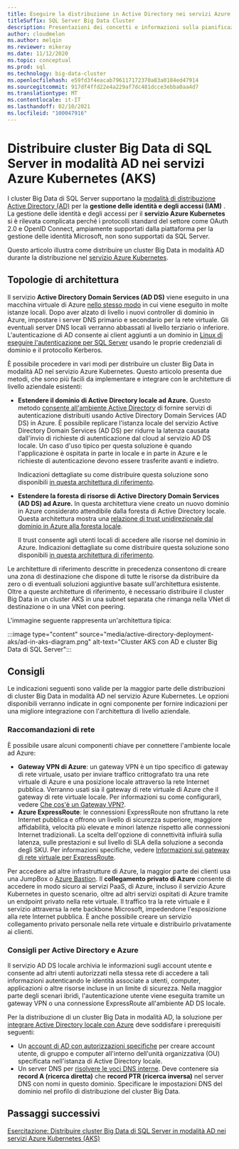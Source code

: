 ```yaml
---
title: Eseguire la distribuzione in Active Directory nei servizi Azure Kubernetes
titleSuffix: SQL Server Big Data Cluster
description: Presentazioni dei concetti e informazioni sulla pianificazione della distribuzione di cluster Big Data di SQL Server in modalità AD nei servizi Azure Kubernetes (AKS).
author: cloudmelon
ms.author: melqin
ms.reviewer: mikeray
ms.date: 11/12/2020
ms.topic: conceptual
ms.prod: sql
ms.technology: big-data-cluster
ms.openlocfilehash: e59fd3f4eacab796117172370a83a0184ed47914
ms.sourcegitcommit: 917df4ffd22e4a229af7dc481dcce3ebba0aa4d7
ms.translationtype: MT
ms.contentlocale: it-IT
ms.lasthandoff: 02/10/2021
ms.locfileid: "100047916"
---
```

# <a name="deploy-sql-server-big-data-clusters-in-ad-mode-on-azure-kubernetes-services-aks"></a>Distribuire cluster Big Data di SQL Server in modalità AD nei servizi Azure Kubernetes (AKS)

I cluster Big Data di SQL Server supportano la [modalità di distribuzione Active Directory (AD)](./active-directory-prerequisites.md) per la **gestione delle identità e degli accessi (IAM)** . La gestione delle identità e degli accessi per il **servizio Azure Kubernetes** si è rilevata complicata perché i protocolli standard del settore come OAuth 2.0 e OpenID Connect, ampiamente supportati dalla piattaforma per la gestione delle identità Microsoft, non sono supportati da SQL Server.  

Questo articolo illustra come distribuire un cluster Big Data in modalità AD durante la distribuzione nel [servizio Azure Kubernetes](/azure/aks/intro-kubernetes). 

## <a name="architecture-topologies"></a>Topologie di architettura

Il servizio **Active Directory Domain Services (AD DS)** viene eseguito in una macchina virtuale di Azure [nello stesso modo](/windows-server/identity/ad-ds/deploy/virtual-dc/adds-on-azure-vm) in cui viene eseguito in molte istanze locali.  Dopo aver alzato di livello i nuovi controller di dominio in Azure, impostare i server DNS primario e secondario per la rete virtuale. Gli eventuali server DNS locali verranno abbassati al livello terziario o inferiore. L'autenticazione di AD consente ai client aggiunti a un dominio in [Linux di eseguire l'autenticazione per SQL Server](../linux/sql-server-linux-active-directory-auth-overview.md) usando le proprie credenziali di dominio e il protocollo Kerberos.

È possibile procedere in vari modi per distribuire un cluster Big Data in modalità AD nel servizio Azure Kubernetes.  Questo articolo presenta due metodi, che sono più facili da implementare e integrare con le architetture di livello aziendale esistenti:

* **Estendere il dominio di Active Directory locale ad Azure.** Questo metodo [consente all'ambiente Active Directory](/azure/architecture/reference-architectures/identity/adds-extend-domain) di fornire servizi di autenticazione distribuiti usando Active Directory Domain Services (AD DS) in Azure. È possibile replicare l'istanza locale del servizio Active Directory Domain Services (AD DS) per ridurre la latenza causata dall'invio di richieste di autenticazione dal cloud al servizio AD DS locale. Un caso d'uso tipico per questa soluzione è quando l'applicazione è ospitata in parte in locale e in parte in Azure e le richieste di autenticazione devono essere trasferite avanti e indietro.

   Indicazioni dettagliate su come distribuire questa soluzione sono disponibili [in questa architettura di riferimento](https://github.com/mspnp/identity-reference-architectures/tree/master/adds-extend-domain).

* **Estendere la foresta di risorse di Active Directory Domain Services (AD DS) ad Azure.** In questa architettura viene creato un nuovo dominio in Azure considerato attendibile dalla foresta di Active Directory locale. Questa architettura mostra una [relazione di trust unidirezionale dal dominio in Azure alla foresta locale](/azure/architecture/reference-architectures/identity/adds-forest).

   Il trust consente agli utenti locali di accedere alle risorse nel dominio in Azure. Indicazioni dettagliate su come distribuire questa soluzione sono disponibili [in questa architettura di riferimento](https://github.com/mspnp/identity-reference-architectures/tree/master/adds-forest).

Le architetture di riferimento descritte in precedenza consentono di creare una zona di destinazione che dispone di tutte le risorse da distribuire da zero o di eventuali soluzioni aggiuntive basate sull'architettura esistente. Oltre a queste architetture di riferimento, è necessario distribuire il cluster Big Data in un cluster AKS in una subnet separata che rimanga nella VNet di destinazione o in una VNet con peering.

L'immagine seguente rappresenta un'architettura tipica:

:::image type="content" source="media/active-directory-deployment-aks/ad-in-aks-diagram.png" alt-text="Cluster AKS con AD e cluster Big Data di SQL Server":::

## <a name="recommendations"></a>Consigli

Le indicazioni seguenti sono valide per la maggior parte delle distribuzioni di cluster Big Data in modalità AD nel servizio Azure Kubernetes. Le opzioni disponibili verranno indicate in ogni componente per fornire indicazioni per una migliore integrazione con l'architettura di livello aziendale.

### <a name="networking-recommendations"></a>Raccomandazioni di rete

È possibile usare alcuni componenti chiave per connettere l'ambiente locale ad Azure:

* **Gateway VPN di Azure**: un gateway VPN è un tipo specifico di gateway di rete virtuale, usato per inviare traffico crittografato tra una rete virtuale di Azure e una posizione locale attraverso la rete Internet pubblica. Verranno usati sia il gateway di rete virtuale di Azure che il gateway di rete virtuale locale. Per informazioni su come configurarli, vedere [Che cos'è un Gateway VPN?](/azure/vpn-gateway/vpn-gateway-about-vpngateways).
* **Azure ExpressRoute**: le connessioni ExpressRoute non sfruttano la rete Internet pubblica e offrono un livello di sicurezza superiore, maggiore affidabilità, velocità più elevate e minori latenze rispetto alle connessioni Internet tradizionali. La scelta dell'opzione di connettività influirà sulla latenza, sulle prestazioni e sul livello di SLA della soluzione a seconda degli SKU. Per informazioni specifiche, vedere [Informazioni sui gateway di rete virtuale per ExpressRoute](/azure/expressroute/expressroute-about-virtual-network-gateways).

Per accedere ad altre infrastrutture di Azure, la maggior parte dei clienti usa una JumpBox o [Azure Bastion](/azure/bastion/bastion-overview). Il **collegamento privato di Azure** consente di accedere in modo sicuro ai servizi PaaS, di Azure, incluso il servizio Azure Kubernetes in questo scenario, oltre ad altri servizi ospitati di Azure tramite un endpoint privato nella rete virtuale. Il traffico tra la rete virtuale e il servizio attraversa la rete backbone Microsoft, impedendone l'esposizione alla rete Internet pubblica. È anche possibile creare un servizio collegamento privato personale nella rete virtuale e distribuirlo privatamente ai clienti.

### <a name="active-directory-and-azure-recommendation"></a>Consigli per Active Directory e Azure

Il servizio AD DS locale archivia le informazioni sugli account utente e consente ad altri utenti autorizzati nella stessa rete di accedere a tali informazioni autenticando le identità associate a utenti, computer, applicazioni o altre risorse incluse in un limite di sicurezza. Nella maggior parte degli scenari ibridi, l'autenticazione utente viene eseguita tramite un gateway VPN o una connessione ExpressRoute all'ambiente AD DS locale.  

Per la distribuzione di un cluster Big Data in modalità AD, la soluzione per [integrare Active Directory locale con Azure](/azure/architecture/reference-architectures/identity/) deve soddisfare i prerequisiti seguenti:

* Un [account di AD con autorizzazioni specifiche](active-directory-prerequisites.md) per creare account utente, di gruppo e computer all'interno dell'unità organizzativa (OU) specificata nell'istanza di Active Directory locale.
* Un server DNS per [risolvere le voci DNS interne](active-directory-dns-reconciliation.md). Deve contenere sia **record A (ricerca diretta)** che **record PTR (ricerca inversa)** nel server DNS con nomi in questo dominio. Specificare le impostazioni DNS del dominio nel profilo di distribuzione del cluster Big Data.  

## <a name="next-steps"></a>Passaggi successivi

[Esercitazione: Distribuire cluster Big Data di SQL Server in modalità AD nei servizi Azure Kubernetes (AKS)](active-directory-deployment-aks-tutorial.md)